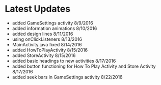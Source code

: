 Latest Updates
============

* added GameSettings activity 8/9/2016
* added information animations 8/10/2016
* added design lines 8/11/2016
* using onClickListeners 8/13/2016
* MainActivity.java fixed 8/14/2016
* added HowToPlayActivity 8/15/2016
* added StoreActivity 8/15/2016
* added basic headings to new activities 8/17/2016
* added button functioning for How To Play Activity and Store Activity 8/17/2016
* added seek bars in GameSettings activity 8/22/2016
